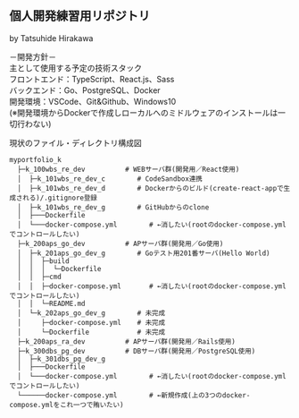## 個人開発練習用リポジトリ
by Tatsuhide Hirakawa

－開発方針－  
主として使用する予定の技術スタック  
フロントエンド：TypeScript、React.js、Sass  
バックエンド：Go、PostgreSQL、Docker  
開発環境：VSCode、Git&Github、Windows10  
(※開発環境からDockerで作成しローカルへのミドルウェアのインストールは一切行わない)

現状のファイル・ディレクトリ構成図
```
myportfolio_k
  ├─k_100wbs_re_dev          # WEBサーバ群(開発用／React使用)
  │  ├─k_101wbs_re_dev_c        # CodeSandbox連携
  │  ├─k_101wbs_re_dev_d        # Dockerからのビルド(create-react-appで生成される)/.gitignore登録
  │  ├─k_101wbs_re_dev_g        # GitHubからのclone
  │  ├───Dockerfile
  │  └───docker-compose.yml        # ←消したい(rootのdocker-compose.ymlでコントロールしたい)
  ├─k_200aps_go_dev          # APサーバ群(開発用／Go使用)
  │  ├─k_201aps_go_dev_g        # Goテスト用201番サーバ(Hello World)
  │  │  ├─build
  │  │  │  └─Dockerfile
  │  │  ├─cmd
  │  │  ├─docker-compose.yml       # ←消したい(rootのdocker-compose.ymlでコントロールしたい)
  │  │  └─README.md
  │  └─k_202aps_go_dev_g        # 未完成
  │     ├─docker-compose.yml    # 未完成
  │     └─Dockerfile            # 未完成
  ├─k_200aps_ra_dev          # APサーバ群(開発用／Rails使用)
  ├─k_300dbs_pg_dev          # DBサーバ群(開発用／PostgreSQL使用)
  │  ├─k_301dbs_pg_dev_g
  │  ├───Dockerfile
  │  └───docker-compose.yml        # ←消したい(rootのdocker-compose.ymlでコントロールしたい)
  └──────docker-compose.yml        # ←新規作成(上の3つのdocker-compose.ymlをこれ一つで賄いたい)
```

<!--
ディレクトリ命名規則  

|桁番号|     意 味      | 記 号 |     例     | レベル感 | 備 考 |
| :---: |:---      | :---: | :---      | :---    | :---  |
|桁1|プロジェクト記号  |   k   |個人開発練習|         |       |
|  桁2  |  サーバ番号     | _101  |101サーバ   |         |       |
|&nbsp;&nbsp;&nbsp;&nbsp;〃&nbsp;&nbsp;&nbsp;&nbsp;|&nbsp;&nbsp;&nbsp;&nbsp;〃&nbsp;&nbsp;&nbsp;&nbsp;| _201  |201サーバ   |         |       |
|  〃   |&nbsp;&nbsp;&nbsp;&nbsp;&nbsp;&nbsp;&nbsp;&nbsp;&nbsp;&nbsp;&nbsp;&nbsp;&nbsp;&nbsp;&nbsp;&nbsp;〃&nbsp;&nbsp;&nbsp;&nbsp;&nbsp;&nbsp;&nbsp;&nbsp;&nbsp;&nbsp;&nbsp;&nbsp;&nbsp;&nbsp;&nbsp;&nbsp;| _202  |202サーバ   |         |       |
|  〃   |      〃        | _301  |301サーバ   |&nbsp;&nbsp;&nbsp;&nbsp;&nbsp;&nbsp;&nbsp;&nbsp;&nbsp;&nbsp;&nbsp;&nbsp;&nbsp;&nbsp;&nbsp;&nbsp;&nbsp;&nbsp;&nbsp;&nbsp;&nbsp;&nbsp;&nbsp;&nbsp;&nbsp;&nbsp;&nbsp;&nbsp;&nbsp;&nbsp;&nbsp;&nbsp;&nbsp;&nbsp;&nbsp;&nbsp;&nbsp;&nbsp;&nbsp;&nbsp;&nbsp;&nbsp;&nbsp;&nbsp;&nbsp;&nbsp;||
|  桁3  |主たる技術スタック| _re  |React.js    |作り込み中|※CodeSandbox<br>(https://codesandbox.io/s/weathered-violet-86tgok)|
|  〃   |      〃        | _go  |Golang      |将来検討予定||
|  〃   |      〃        | _re  |Rails       |錬成中||
|  〃   |      〃        | _pg  |PostgreSQL  |とりあえずサーバは立てた||
|  桁4  | サーバ種別      | _wbs  |Webサーバ   |||
|  〃   |      〃        | _aps  |APサーバ    |||
|  〃   |      〃        | _dbs  |dbサーバ    |||
|  桁5  |生成種別        |   _g   |「git clone」から生成|||
|  〃   |      〃        |   _d  |「docker compose run」から生成|||
|  〃   |      〃        |   _c  |CodeSandboxからインポート|||
-->